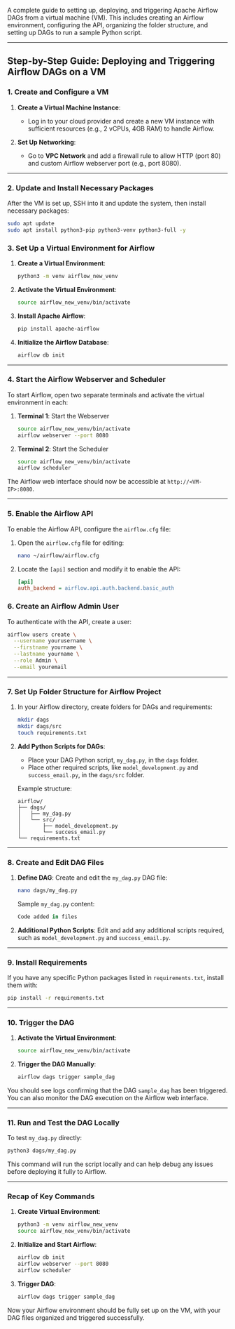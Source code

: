 A complete guide to setting up, deploying, and triggering Apache Airflow DAGs from a virtual machine (VM). This includes creating an Airflow environment, configuring the API, organizing the folder structure, and setting up DAGs to run a sample Python script.

---

## Step-by-Step Guide: Deploying and Triggering Airflow DAGs on a VM

### 1. Create and Configure a VM
1. **Create a Virtual Machine Instance**:
   - Log in to your cloud provider and create a new VM instance with sufficient resources (e.g., 2 vCPUs, 4GB RAM) to handle Airflow.

2. **Set Up Networking**:
   - Go to **VPC Network** and add a firewall rule to allow HTTP (port 80) and custom Airflow webserver port (e.g., port 8080).

---

### 2. Update and Install Necessary Packages
After the VM is set up, SSH into it and update the system, then install necessary packages:
```bash
sudo apt update
sudo apt install python3-pip python3-venv python3-full -y
```

### 3. Set Up a Virtual Environment for Airflow
1. **Create a Virtual Environment**:
   ```bash
   python3 -m venv airflow_new_venv
   ```

2. **Activate the Virtual Environment**:
   ```bash
   source airflow_new_venv/bin/activate
   ```

3. **Install Apache Airflow**:
   ```bash
   pip install apache-airflow
   ```

4. **Initialize the Airflow Database**:
   ```bash
   airflow db init
   ```

---

### 4. Start the Airflow Webserver and Scheduler
To start Airflow, open two separate terminals and activate the virtual environment in each:

1. **Terminal 1**: Start the Webserver
   ```bash
   source airflow_new_venv/bin/activate
   airflow webserver --port 8080
   ```

2. **Terminal 2**: Start the Scheduler
   ```bash
   source airflow_new_venv/bin/activate
   airflow scheduler
   ```

The Airflow web interface should now be accessible at `http://<VM-IP>:8080`.

---

### 5. Enable the Airflow API
To enable the Airflow API, configure the `airflow.cfg` file:
1. Open the `airflow.cfg` file for editing:
   ```bash
   nano ~/airflow/airflow.cfg
   ```
2. Locate the `[api]` section and modify it to enable the API:
   ```ini
   [api]
   auth_backend = airflow.api.auth.backend.basic_auth
   ```

### 6. Create an Airflow Admin User
To authenticate with the API, create a user:
```bash
airflow users create \
  --username yourusername \
  --firstname yourname \
  --lastname yourname \
  --role Admin \
  --email youremail
```

---

### 7. Set Up Folder Structure for Airflow Project
1. In your Airflow directory, create folders for DAGs and requirements:
   ```bash
   mkdir dags
   mkdir dags/src
   touch requirements.txt
   ```

2. **Add Python Scripts for DAGs**:
   - Place your DAG Python script, `my_dag.py`, in the `dags` folder.
   - Place other required scripts, like `model_development.py` and `success_email.py`, in the `dags/src` folder.

   Example structure:
   ```plaintext
   airflow/
   ├── dags/
   │   ├── my_dag.py
   │   └── src/
   │       ├── model_development.py
   │       └── success_email.py
   └── requirements.txt
   ```

---

### 8. Create and Edit DAG Files

1. **Define DAG**:
   Create and edit the `my_dag.py` DAG file:
   ```bash
   nano dags/my_dag.py
   ```

   Sample `my_dag.py` content:
   ```python
   Code added in files
   ```

2. **Additional Python Scripts**:
   Edit and add any additional scripts required, such as `model_development.py` and `success_email.py`.

---

### 9. Install Requirements
If you have any specific Python packages listed in `requirements.txt`, install them with:
```bash
pip install -r requirements.txt
```

---

### 10. Trigger the DAG
1. **Activate the Virtual Environment**:
   ```bash
   source airflow_new_venv/bin/activate
   ```

2. **Trigger the DAG Manually**:
   ```bash
   airflow dags trigger sample_dag
   ```

You should see logs confirming that the DAG `sample_dag` has been triggered. You can also monitor the DAG execution on the Airflow web interface.

---

### 11. Run and Test the DAG Locally
To test `my_dag.py` directly:
```bash
python3 dags/my_dag.py
```

This command will run the script locally and can help debug any issues before deploying it fully to Airflow.

---

### Recap of Key Commands
1. **Create Virtual Environment**:
   ```bash
   python3 -m venv airflow_new_venv
   source airflow_new_venv/bin/activate
   ```

2. **Initialize and Start Airflow**:
   ```bash
   airflow db init
   airflow webserver --port 8080
   airflow scheduler
   ```

3. **Trigger DAG**:
   ```bash
   airflow dags trigger sample_dag
   ```

Now your Airflow environment should be fully set up on the VM, with your DAG files organized and triggered successfully.
